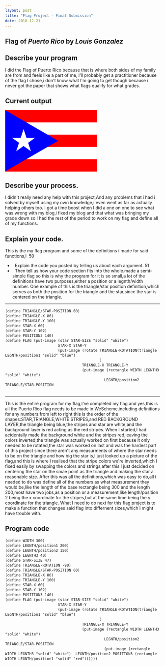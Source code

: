 ```yaml
---
layout: post
title: "Flag Project - Final Submission"
date: 2018-12-21
---
```


## Flag of _Puerto Rico_ by _Louis Gonzalez_

## Describe your program
I did the Flag of Puerto Rico because that is where both sides of my family are from and feels like a part of me, I'll probably get a practitioner because of the flag I chose,i don't know what I'm going to get though because i never got the paper that shows what flags qualify for what grades.



## Current output

![my flag](/images/LG_FlagV2.png)

## Describe your process.

I didn't really need any help with this project,And any problems that i had i solved by myself using my own knowledge,i even went as far as actually helping others too. I got a time boost when I did a one on one to see what was wrong with my blog,i fixed my blog and that what was bringing my grade down so I had the rest of the period to work on my flag and define all of my functions.


## Explain your code.

This is the my flag program and some of the definitions i made for said functions,I ​
50
-   Explain the code you posted by telling us about each argument.
51
-   Then tell us how your code section fits into the whole.made a semi-simple flag so this is why the program for it is so small,a lot of the definitions have two purposes,either a position or a legnth/width number. One example of this is the triangle/star position definition,which serves as both the position for the triangle and the star,since the star is centered on the triangle. 

* * *
```
(define TRIANGLE/STAR-POSITION 60)
(define TRIANGLE-X 86)
(define TRIANGLE-Y 100)
(define STAR-X 60)
(define STAR-Y 102)
(define POSITION3 140)
(define FLAG (put-image (star STAR-SIZE "solid" "white") 
                        STAR-X STAR-Y 
                        (put-image (rotate TRIANGLE-ROTATION(triangle LEGNTH/position1 "solid" "blue")
                                           ) 
                                   TRIANGLE-X TRIANGLE-Y 
                                   (put-image (rectangle WIDTH LEGNTH3 "solid" "white") 
                                             LEGNTH/position2 TRIANGLE/STAR-POSITION


```

* * *

 This is the entire program for my flag,I've completed my flag and yes,this is all the Puerto Rico flag needs to be made in WeScheme,including definitions for any numbers.from left to right this is the order of the shapes:STAR,TRIANGLE,WHITE STRIPES,and RED BACKGROUND LAYER,the triangle being blue,the stripes and star are white,and the background layer is red acting as the red stripes. When I started,I had acidentally made the background white and the stripes red,leaving the colors inverted,the triangle was actually worked on first because it only needed to be rotated,the star was worked on last and was the hardest part of this project since there aren't any measurments of where the star needs to be on the triangle and how big the star is,I just looked up a picture of the flag,and this is where I realised that the stripe colors we're inverted,which I fixed easily by swapping the colors and strings,after this I just decided on centering the star on the smae point as the triangle and making the star a reasonable size. After this was all the definitions,which was easy to do,all i needed to do was define all of the numbers as what measurement they would be,like the length of the base rectangle being 300 and the length 200,most have two jobs,as a position or a measurement,like length/position 2 being the x coordinate  for the stripes,but at the same time being the y coordinate for the triangle. What I need to do next for this flag project is to make a function that changes said flag into differnent sizes,which I might have trouble with.

## Program code

```
(define WIDTH 300)
(define LEGNTH/position1 200)
(define LEGNTH/position2 150)
(define LEGNTH3 40)
(define STAR-SIZE 47)
(define TRIANGLE-ROTATION -90)
(define TRIANGLE/STAR-POSITION 60)
(define TRIANGLE-X 86)
(define TRIANGLE-Y 100)
(define STAR-X 60)
(define STAR-Y 102)
(define POSITION3 140)
(define FLAG (put-image (star STAR-SIZE "solid" "white") 
                        STAR-X STAR-Y 
                        (put-image (rotate TRIANGLE-ROTATION(triangle LEGNTH/position1 "solid" "blue")
                                           ) 
                                   TRIANGLE-X TRIANGLE-Y 
                                   (put-image (rectangle WIDTH LEGNTH3 "solid" "white") 
                                             LEGNTH/position2 TRIANGLE/STAR-POSITION 
                                             (put-image (rectangle WIDTH LEGNTH3 "solid" "white")  LEGNTH/position2 POSITION3 (rectangle WIDTH LEGNTH/position1 "solid" "red"))))))



```
